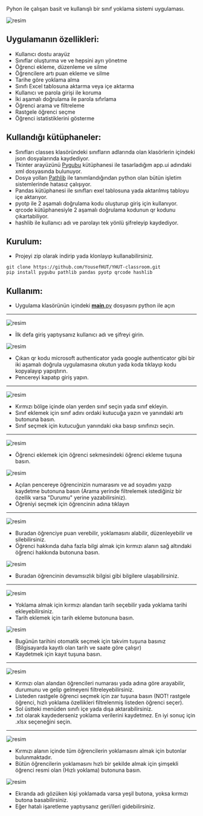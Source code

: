 Pyhon ile çalışan basit ve kullanışlı bir sınıf yoklama sistemi uygulaması.

![resim](https://github.com/user-attachments/assets/9f17bf02-e265-4413-97b0-01ace53d6896)

## Uygulamanın özellikleri:
- Kullanıcı dostu arayüz
- Sınıflar oluşturma ve ve hepsini ayrı yönetme
- Öğrenci ekleme, düzenleme ve silme
- Öğrencilere artı puan ekleme ve silme
- Tarihe göre yoklama alma
- Sınıfı Excel tablosuna aktarma veya içe aktarma
- Kullanıcı ve parola girişi ile koruma
- İki aşamalı doğrulama ile parola sıfırlama
- Öğrenci arama ve filtreleme
- Rastgele öğrenci seçme
- Öğrenci istatistiklerini gösterme

## Kullandığı kütüphaneler:
- Sınıfları classes klasöründeki sınıfların adlarında olan klasörlerin içindeki json dosyalarında kaydediyor.
- Tkinter arayüzünü [Pygubu](https://github.com/alejandroautalan/pygubu) kütüphanesi ile tasarladığım app.ui adındaki xml dosyasında bulunuyor.
- Dosya yolları [Pathlib](https://pypi.org/project/pathlib/) ile tanımlandığından python olan bütün işletim sistemlerinde hatasız çalışıyor.
- Pandas kütüphanesi ile sınıfları exel tablosuna yada aktarılmış tabloyu içe aktarıyor.
- pyotp ile 2 aşamalı doğrulama kodu oluşturup giriş için kullanıyor.
- qrcode kütüphanesiyle 2 aşamalı doğrulama kodunun qr kodunu çıkartabiliyor.
- hashlib ile kullanıcı adı ve parolayı tek yönlü şifreleyip kaydediyor.

## Kurulum:
- Projeyi zip olarak indirip yada klonlayıp kullanabilirsiniz.
```
git clone https://github.com/YousefHUT/YHUT-classroom.git
pip install pygubu pathlib pandas pyotp qrcode hashlib
```

## Kullanım:
- Uygulama klasörünün içindeki [__main__.py](https://github.com/YousefHUT/YHUT-classroom/blob/master/__main__.py) dosyasını python ile açın
---
![resim](https://github.com/user-attachments/assets/669b1ddb-35e0-4f84-9c58-7d94a99f2136)
- İlk defa giriş yaptıysanız kullanıcı adı ve şifreyi girin.


![resim](https://github.com/user-attachments/assets/09bded4c-db2d-47c7-9861-ec4b0e2fe3fc)
- Çıkan qr kodu microsoft authenticator yada google authenticator gibi bir iki aşamalı doğrula uygulamasına okutun yada koda tıklayıp kodu kopyalayıp yapıştırın.
- Pencereyi kapatıp giriş yapın.
---
![resim](https://github.com/user-attachments/assets/0ef33d7c-33a5-46bc-9447-9cafbce15373)
- Kırmızı bölge içinde olan yerden sınıf seçin yada sınıf ekleyin.
- Sınıf eklemek için sınıf adını ordaki kutucuğa yazın ve yanındaki artı butonuna basın.
- Sınıf seçmek için kutucuğun yanındaki oka basıp sınıfınızı seçin.
---
![resim](https://github.com/user-attachments/assets/8403a11d-8b9f-409f-9d54-22848960d8c5)
- Öğrenci eklemek için öğrenci sekmesindeki öğrenci ekleme tuşuna basın.


![resim](https://github.com/user-attachments/assets/defe1a01-c2f2-4d78-bcc2-ed060aa79edf)
- Açılan pencereye öğrencinizin numarasını ve ad soyadını yazıp kaydetme butonuna basın (Arama yerinde filtrelemek istediğiniz bir özellik varsa "Durumu" yerine yazabilirsiniz).
- Öğreniyi seçmek için öğrencinin adına tıklayın
---
![resim](https://github.com/user-attachments/assets/550685fd-2366-4c5c-a060-fa8c33a02e8d)
- Buradan öğrenciye puan verebilir, yoklamasını alabilir, düzenleyebilir ve silebilirsiniz.
- Öğrenci hakkında daha fazla bilgi almak için kırmızı alanın sağ altındaki öğrenci hakkında butonuna basın.

![resim](https://github.com/user-attachments/assets/71192dc4-2a9d-4989-8ee5-a39917e805fc)
- Buradan öğrencinin devamsızlık bilgisi gibi bilgilere ulaşabilirsiniz.
---
![resim](https://github.com/user-attachments/assets/ca104404-ba75-4833-969a-64fd05783066)
- Yoklama almak için kırmızı alandan tarih seçebilir yada yoklama tarihi ekleyebilirsiniz.
- Tarih eklemek için tarih ekleme butonuna basın.


![resim](https://github.com/user-attachments/assets/6c030a8e-4f61-497f-a8f1-6f5f65e544eb)
- Bugünün tarihini otomatik seçmek için takvim tuşuna basınız (Bilgisayarda kayıtlı olan tarih ve saate göre çalışır)
- Kaydetmek için kayıt tuşuna basın.
---
![resim](https://github.com/user-attachments/assets/bcd80482-3300-4191-8538-8ffa7fdd9302)
- Kırmızı olan alandan öğrencileri numarası yada adına göre arayabilir, durumunu ve gelip gelmeyeni filtreleyebilirsiniz.
- Listeden rastgele öğrenci seçmek için zar tuşuna basın (NOT! rastgele öğrenci, hızlı yoklama özellikleri filtrelenmiş listeden öğrenci seçer).
- Sol üstteki menüden sınıfı içe yada dışa aktarabilirsiniz.
- .txt olarak kaydederseniz yoklama verilerini kaydetmez. En iyi sonuç için .xlsx seçeneğini seçin.
---
![resim](https://github.com/user-attachments/assets/22387630-782f-4078-9ace-98a4afbbc965)
- Kırmızı alanın içinde tüm öğrencilerin yoklamasını almak için butonlar bulunmaktadır.
- Bütün öğrencilerin yoklamasını hızlı bir şekilde almak için şimşekli öğrenci resmi olan (Hızlı yoklama) butonuna basın.


![resim](https://github.com/user-attachments/assets/fbd54635-4bfb-483d-9af9-d57fe109e693)
- Ekranda adı gözüken kişi yoklamada varsa yeşil butona, yoksa kırmızı butona basabilirsiniz.
- Eğer hatalı işaretleme yaptıysanız geri/ileri gidebilirsiniz.
